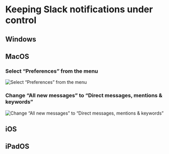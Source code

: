 # Keeping Slack notifications under control



## Windows



## MacOS

### Select “Preferences” from the menu

![Select “Preferences” from the menu](https://lotusbuddies.github.io/docs/assets/notif-macos-1.png)

### Change “All new messages” to “Direct messages, mentions & keywords”

![Change “All new messages” to “Direct messages, mentions & keywords”](https://lotusbuddies.github.io/docs/assets/notif-macos-2.png)


## iOS



## iPadOS
